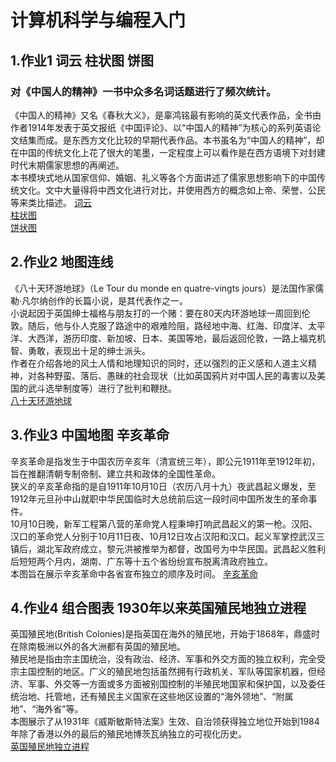 # 计算机科学与编程入门
## 1.作业1 词云 柱状图 饼图 
### 对《中国人的精神》一书中众多名词话题进行了频次统计。  
《中国人的精神》又名《春秋大义》，是辜鸿铭最有影响的英文代表作品，全书由作者1914年发表于英文报纸《中国评论》、以“中国人的精神”为核心的系列英语论文结集而成。是东西方文化比较的早期代表作品。本书虽名为“中国人的精神”，却在中国的传统文化上花了很大的笔墨，一定程度上可以看作是在西方语境下对封建时代末期儒家思想的再阐述。  
本书模块式地从国家信仰、婚姻、礼义等各个方面讲述了儒家思想影响下的中国传统文化。文中大量得将中西文化进行对比，并使用西方的概念如上帝、荣誉、公民等来类比描述。
[词云](http://fushu-execution.github.io/词云.html)  
[柱状图](http://fushu-execution.github.io/柱状图.html)  
[饼状图](http://fushu-execution.github.io/饼状图.html)  
## 2.作业2 地图连线
《八十天环游地球》（Le Tour du monde en quatre-vingts jours）是法国作家儒勒·凡尔纳创作的长篇小说，是其代表作之一。  
小说起因于英国绅士福格与朋友打的一个赌：要在80天内环游地球一周回到伦敦。随后，他与仆人克服了路途中的艰难险阻，路经地中海、红海、印度洋、太平洋、大西洋，游历印度、新加坡、日本、美国等地，最后返回伦敦，一路上福克机智、勇敢，表现出十足的绅士派头。  
作者在介绍各地的风土人情和地理知识的同时，还以强烈的正义感和人道主义精神，对各种野蛮、落后、愚昧的社会现状（比如英国鸦片对中国人民的毒害以及美国的武斗选举制度等）进行了批判和鞭挞。  
[八十天环游地球](http://fushu-execution.github.io/八十天环游地球.html)
## 3.作业3 中国地图 辛亥革命
辛亥革命是指发生于中国农历辛亥年（清宣统三年），即公元1911年至1912年初，旨在推翻清朝专制帝制、建立共和政体的全国性革命。  
狭义的辛亥革命指的是自1911年10月10日（农历八月十九）夜武昌起义爆发，至1912年元旦孙中山就职中华民国临时大总统前后这一段时间中国所发生的革命事件。  
10月10日晚，新军工程第八营的革命党人程秉坤打响武昌起义的第一枪。汉阳、汉口的革命党人分别于10月11日夜、10月12日攻占汉阳和汉口。起义军掌控武汉三镇后，湖北军政府成立，黎元洪被推举为都督，改国号为中华民国。武昌起义胜利后短短两个月内，湖南、广东等十五个省纷纷宣布脱离清政府独立。  
本图旨在展示辛亥革命中各省宣布独立的顺序及时间。
[辛亥革命](http://fushu-execution.github.io/辛亥革命.html)
## 4.作业4 组合图表 1930年以来英国殖民地独立进程
英国殖民地(British Colonies)是指英国在海外的殖民地，开始于1868年，鼎盛时在除南极洲以外的各大洲都有英国的殖民地。  
殖民地是指由宗主国统治，没有政治、经济、军事和外交方面的独立权利，完全受宗主国控制的地区。广义的殖民地包括虽然拥有行政机关、军队等国家机器，但经济、军事、外交等一方面或多方面被别国控制的半殖民地国家和保护国，以及委任统治地、托管地，还有殖民主义国家在这些地区设置的“海外领地”、“附属地”、“海外省”等。  
本图展示了从1931年《威斯敏斯特法案》生效、自治领获得独立地位开始到1984年除了香港以外的最后的殖民地博茨瓦纳独立的可视化历史。  
[英国殖民地独立进程](http://fushu-execution.github.io/组合图表.html)
